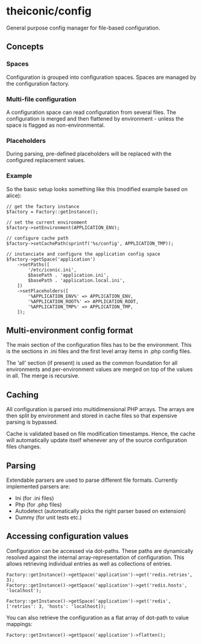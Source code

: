 # theiconic/config

General purpose config manager for file-based configuration.

## Concepts

### Spaces
Configuration is grouped into configuration spaces.
Spaces are managed by the configuration factory.

### Multi-file configuration
A configuration space can read configuration from several
files. The configuration is merged and then flattened by
environment - unless the space is flagged as non-environmental.

### Placeholders
During parsing, pre-defined placeholders will be replaced
with the configured replacement values.

### Example
So the basic setup looks something like this (modified example based on alice):
```
// get the factory instance
$factory = Factory::getInstance();

// set the current environment
$factory->setEnvironment(APPLICATION_ENV);

// configure cache path
$factory->setCachePath(sprintf('%s/config', APPLICATION_TMP));

// instanciate and configure the application config space
$factory->getSpace('application')
    ->setPaths([
        '/etc/iconic.ini',
        $basePath . 'application.ini',
        $basePath . 'application.local.ini',
    ])
    ->setPlaceholders([
        '%APPLICATION_ENV%' => APPLICATION_ENV,
        '%APPLICATION_ROOT%' => APPLICATION_ROOT,
        '%APPLICATION_TMP%' => APPLICATION_TMP,
    ]);

```

## Multi-environment config format

The main section of the configuration files has to be the
environment. This is the sections in .ini files and the
first level array items in .php config files.

The 'all' section (if present) is used as the common foundation
for all environments and per-environment values are merged on top
of the values in all. The merge is recursive.

## Caching

All configuration is parsed into multidimensional PHP arrays.
The arrays are then split by environment and stored in cache files
so that expensive parsing is bypassed.

Cache is validated based on file modification timestamps.
Hence, the cache will automatically update itself whenever
any of the source configuration files changes.

## Parsing

Extendable parsers are used to parse different file formats.
Currently implemented parsers are:
* Ini (for .ini files)
* Php (for .php files)
* Autodetect (automatically picks the right parser based on extension)
* Dummy (for unit tests etc.)

## Accessing configuration values

Configuration can be accessed via dot-paths.
These paths are dynamically resolved against the internal
array-representation of configuration.
This allows retrieving individual entries as well as
collections of entries.

```
Factory::getInstance()->getSpace('application')->get('redis.retries', 3);
Factory::getInstance()->getSpace('application')->get('redis.hosts', 'localhost');
 
Factory::getInstance()->getSpace('application')->get('redis', ['retries': 3, 'hosts': 'localhost]);
```

You can also retrieve the configuration as a flat array of
dot-path to value mappings:

```
Factory::getInstance()->getSpace('application')->flatten();
```